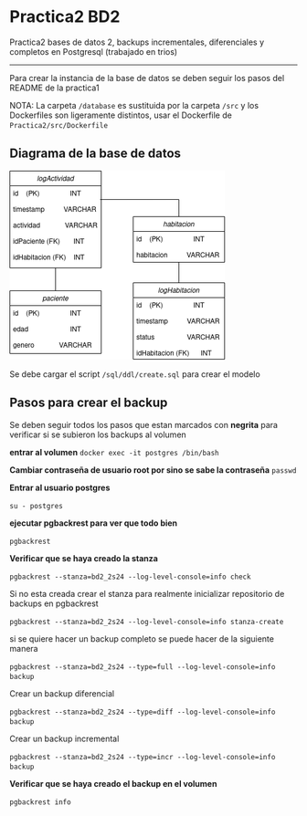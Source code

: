 # Practica2 BD2

Practica2 bases de datos 2, backups incrementales, diferenciales y completos en Postgresql (trabajado en trios)

---
Para crear la instancia de la base de datos se deben seguir los pasos del README de la practica1 

NOTA:
La carpeta `/database` es sustituida por la carpeta `/src` y los Dockerfiles son ligeramente distintos, usar el Dockerfile de `Practica2/src/Dockerfile`

## Diagrama de la base de datos
![](./assets/diagrama.png)

Se debe cargar el script `/sql/ddl/create.sql` para crear el modelo
 
## Pasos para crear el backup
Se deben seguir todos los pasos que estan marcados con **negrita** para verificar si se subieron los backups al volumen 

**entrar al volumen**
`docker exec -it postgres /bin/bash`

**Cambiar contraseña de usuario root por sino se sabe la contraseña**
`passwd`

**Entrar al usuario postgres**

`su - postgres`

**ejecutar pgbackrest para ver que todo bien**

`pgbackrest`

**Verificar que se haya creado la stanza**

`pgbackrest --stanza=bd2_2s24 --log-level-console=info check`

Si no esta creada crear el stanza para realmente inicializar repositorio de backups en pgbackrest

`pgbackrest --stanza=bd2_2s24 --log-level-console=info stanza-create`

si se quiere hacer un backup completo se puede hacer de la siguiente manera

`pgbackrest --stanza=bd2_2s24 --type=full --log-level-console=info backup`

Crear un backup diferencial

`pgbackrest --stanza=bd2_2s24 --type=diff --log-level-console=info backup`

Crear un backup incremental

`pgbackrest --stanza=bd2_2s24 --type=incr --log-level-console=info backup`

**Verificar que se haya creado el backup en el volumen**

`pgbackrest info` 

